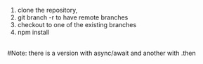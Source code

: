 1) clone the repository,
2) git branch -r to have remote branches
3) checkout to one of the existing branches
4) npm install
<br/>
#Note: there is a version with async/await and another with .then
